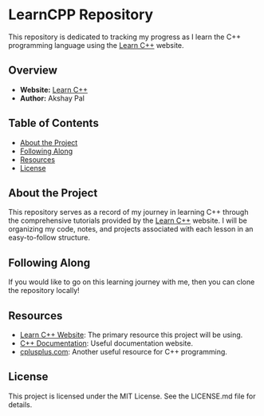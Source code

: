 # LearnCPP Repository

This repository is dedicated to tracking my progress as I learn the C++ programming language using the [Learn C++](https://www.learncpp.com/) website.

## Overview

- **Website:** [Learn C++](https://www.learncpp.com/)
- **Author:** Akshay Pal

## Table of Contents

- [About the Project](#about-the-project)
- [Following Along](#following-along)
- [Resources](#resources)
- [License](#license)

## About the Project

This repository serves as a record of my journey in learning C++ through the comprehensive tutorials provided by the [Learn C++](https://www.learncpp.com/) website. I will be organizing my code, notes, and projects associated with each lesson in an easy-to-follow structure.

## Following Along

If you would like to go on this learning journey with me, then you can clone the repository locally!

## Resources

- [Learn C++ Website](https://www.learncpp.com/): The primary resource this project will be using.
- [C++ Documentation](https://devdocs.io/cpp/): Useful documentation website.
- [cplusplus.com](https://cplusplus.com/): Another useful resource for C++ programming.

## License

This project is licensed under the MIT License. See the LICENSE.md file for details.

